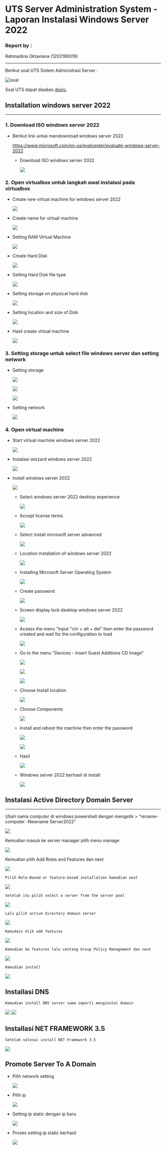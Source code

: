# UTS Server Administration System - Laporan Instalasi Windows Server 2022

### Report by :

Rahmadina Oktaviana (1202190016)
___

Berikut soal UTS Sistem Administrasi Server :

![soal](asset/1.jpg)

Soal UTS dapat diaskes [disini.](https://yptorid-my.sharepoint.com/:w:/g/personal/aldo_ittelkom-sby_ac_id/EahwnD4AudVAqCDtSDN9JVsBTLMMU-hBAnMwq-2TthH9dA?e=gpexdw)

## Installation windows server 2022
---
### 1. Download ISO windows server 2022

- Berikut link untuk mendownload windows server 2022

    https://www.microsoft.com/en-us/evalcenter/evaluate-windows-server-2022
        
    - Download ISO windows server 2022

        ![](asset/2.jpg)
    
### 2. Open virtualbox untuk langkah awal instalasi pada virtualbox
    
- Create new virtual machine for windows server 2022

    ![](asset/3.jpg)

- Create name for virtual machine

    ![](asset/4.jpg)

- Setting RAM Virtual Machine

    ![](asset/5.jpg)
    
- Create Hard Disk
    
    ![](asset/6.jpg)
    
- Setting Hard Disk file type
    
    ![](asset/7.jpg)

- Setting storage on physical hard disk

    ![](asset/8.jpg)
    
- Setting location and size of Disk
    
    ![](asset/9.jpg)

- Hasil create virtual machine

    ![](asset/10.jpg)

### 3. Setting storage untuk select file windows server dan setting network 

- Setting storage

    ![](asset/11.jpg)

    ![](asset/12.jpg)

    ![](asset/13.jpg)


- Setting network

    ![](asset/14.jpg)
    

### 4. Open virtual machine

- Start virtual machine windows server 2022

    ![](asset/15.jpg)

- Instalasi wizzard windows server 2022

    ![](asset/16.jpg)

- Install windows server 2022

    ![](asset/17.jpg)

    - Select windows server 2022 desktop experience  
            
        ![](asset/18.jpg)

    - Accept license terms
            
        ![](asset/19.jpg)

    - Select install microsoft server advanced
            
        ![](asset/20.jpg)

    - Location installation of windows server 2022

         ![](asset/21.jpg)

    - Installing Microsoft Server Operating System

         ![](asset/22.jpg)

    - Create password 

         ![](asset/23.jpg)
    
    - Screen display lock desktop windows server 2022

         ![](asset/24.jpg)

    - Acsess the menu "Input "ctrl + alt + del" then enter the password created and wait for the configuration to load 

         ![](asset/25.jpg)
    
    - Go to the menu "Devices - Insert Guest Additions CD Image" 

         ![](asset/26.jpg)

         ![](asset/27.jpg)

         ![](asset/28.jpg)

    - Choose Install location

         ![](asset/29.jpg)

    - Choose Components

         ![](asset/30.jpg)

    - Install and reboot the machine then enter the password

         ![](asset/32.jpg)

         ![](asset/33.jpg)

    - Hasil

         ![](asset/34.jpg)

    - Windows server 2022 berhasil di install

         ![](asset/35.jpg)

## Instalasi Active Directory Domain Server
---

Ubah nama computer di windows powershell dengan mengetik > “rename-computer -Newname Server2022”

![](asset/36.jpg)

Kemudian masuk ke server manager pilih menu manage 

![](asset/37.jpg)

Kemudian pilih Add Roles and Features dan next

![](asset/38.jpg)

```
Pilih Role-Based or feature-based installation kemudian next
```

![](asset/39.jpg)

```
Setelah itu pilih select a server from the server pool

```
![](asset/40.jpg)
```
Lalu pilih active directory domain server
```
![](asset/41.jpg)
```
Kemudain klik add features
```
![](asset/42.jpg)

```
Kemudian ke features lalu centang Group Policy Management dan next
```
![](asset/43.jpg)
```
Kemudian install
```

![](asset/44.jpg)


## Installasi DNS

```
Kemudian install DNS server sama seperti menginstal domain 
```
![](asset/49.jpg)
![](asset/50.jpg)

## Installasi NET FRAMEWORK 3.5

```
Setelah selesai install NET Framework 3.5
```

![](asset/51.jpg)

## Promote Server To A Domain

- Pilih network setting
  
    ![](asset/45.jpg)
- Pilih ip
  
    ![](asset/46.jpg)
- Setting ip static dengan ip baru
  
    ![](asset/47.jpg)
- Proses setting ip static berhasil
  
    ![](asset/48.jpg)


